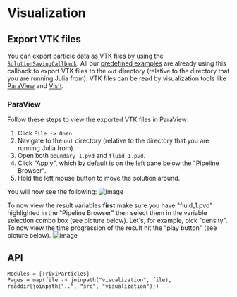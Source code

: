 # Visualization

## Export VTK files
You can export particle data as VTK files by using the [`SolutionSavingCallback`](@ref).
All our [predefined examples](examples.md) are already using this callback to export VTK files to the `out` directory (relative to the directory that you are running Julia from).
VTK files can be read by visualization tools like [ParaView](https://www.paraview.org/) and [VisIt](https://visit.llnl.gov/).

### ParaView

Follow these steps to view the exported VTK files in ParaView:

1. Click `File -> Open`.
2. Navigate to the `out` directory (relative to the directory that you are running Julia from).
3. Open both `boundary_1.pvd` and `fluid_1.pvd`.
4. Click "Apply", which by default is on the left pane below the "Pipeline Browser".
5. Hold the left mouse button to move the solution around.

You will now see the following:
![image](https://github.com/svchb/TrixiParticles.jl/assets/10238714/45c90fd2-984b-4eee-b130-e691cefb33ab)

To now view the result variables **first** make sure you have "fluid_1.pvd" highlighted in the "Pipeline Browser" then select them in the variable selection combo box (see picture below).
Let's, for example, pick "density". To now view the time progression of the result hit the "play button" (see picture below).
![image](https://github.com/svchb/TrixiParticles.jl/assets/10238714/7565a13f-9532-4a69-9f81-e79505400b1c)

## API

```@autodocs
Modules = [TrixiParticles]
Pages = map(file -> joinpath("visualization", file), readdir(joinpath("..", "src", "visualization")))
```
